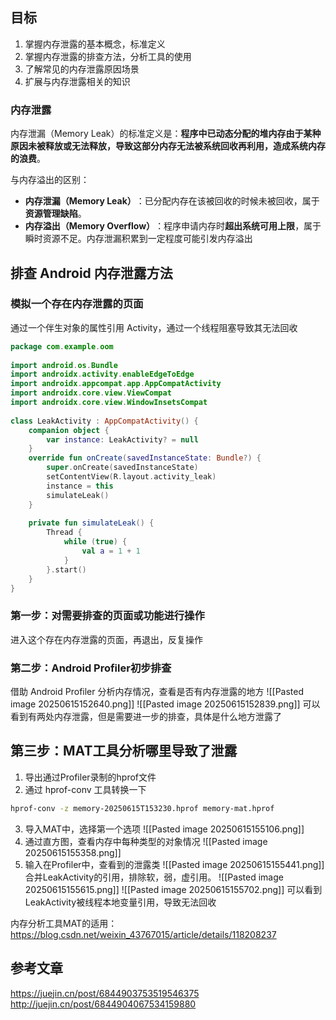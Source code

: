 ## 目标
1. 掌握内存泄露的基本概念，标准定义
2. 掌握内存泄露的排查方法，分析工具的使用
3. 了解常见的内存泄露原因场景
4. 扩展与内存泄露相关的知识
### 内存泄露
内存泄漏（Memory Leak）的标准定义是：​**程序中已动态分配的堆内存由于某种原因未被释放或无法释放，导致这部分内存无法被系统回收再利用，造成系统内存的浪费**。

与内存溢出的区别：
- ​**内存泄漏（Memory Leak）​**​：已分配内存在该被回收的时候未被回收，属于 ​**资源管理缺陷**。
- ​**内存溢出（Memory Overflow）​**​：程序申请内存时 ​**超出系统可用上限**，属于瞬时资源不足。内存泄漏积累到一定程度可能引发内存溢出
## 排查 Android 内存泄露方法
### 模拟一个存在内存泄露的页面
通过一个伴生对象的属性引用 Activity，通过一个线程阻塞导致其无法回收
```kotlin
package com.example.oom  
  
import android.os.Bundle  
import androidx.activity.enableEdgeToEdge  
import androidx.appcompat.app.AppCompatActivity  
import androidx.core.view.ViewCompat  
import androidx.core.view.WindowInsetsCompat  
  
class LeakActivity : AppCompatActivity() {  
    companion object {  
        var instance: LeakActivity? = null  
    }  
    override fun onCreate(savedInstanceState: Bundle?) {  
        super.onCreate(savedInstanceState)  
        setContentView(R.layout.activity_leak)  
        instance = this  
        simulateLeak()  
    }  
  
    private fun simulateLeak() {  
        Thread {  
            while (true) {  
                val a = 1 + 1  
            }  
        }.start()  
    }  
}
```
### 第一步：对需要排查的页面或功能进行操作
进入这个存在内存泄露的页面，再退出，反复操作
### 第二步：Android Profiler初步排查
借助 Android Profiler 分析内存情况，查看是否有内存泄露的地方
![[Pasted image 20250615152640.png]]
![[Pasted image 20250615152839.png]]
可以看到有两处内存泄露，但是需要进一步的排查，具体是什么地方泄露了
## 第三步：MAT工具分析哪里导致了泄露
1. 导出通过Profiler录制的hprof文件
2. 通过 hprof-conv 工具转换一下
```bash
hprof-conv -z memory-20250615T153230.hprof memory-mat.hprof
```
3. 导入MAT中，选择第一个选项
![[Pasted image 20250615155106.png]]
4. 通过直方图，查看内存中每种类型的对象情况
![[Pasted image 20250615155358.png]]
5. 输入在Profiler中，查看到的泄露类
![[Pasted image 20250615155441.png]]
合并LeakActivity的引用，排除软，弱，虚引用。
![[Pasted image 20250615155615.png]]
![[Pasted image 20250615155702.png]]
可以看到LeakActivity被线程本地变量引用，导致无法回收


内存分析工具MAT的适用：https://blog.csdn.net/weixin_43767015/article/details/118208237

## 参考文章
https://juejin.cn/post/6844903753519546375
http://juejin.cn/post/6844904067534159880